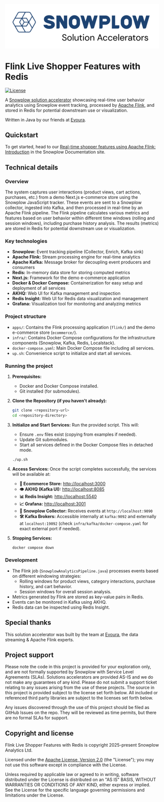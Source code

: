 ![snowplow-logo](.github/media/snowplow_solution_accelerators.png)

# Flink Live Shopper Features with Redis

[![License][license-image]][license]

A [Snowplow solution accelerator][solution-accelerators] showcasing real-time user behavior analytics using Snowplow event tracking, processed by [Apache Flink][flink], and stored in Redis for potential downstream use or visualization.

Written in Java by our friends at [Evoura][evoura].

## Quickstart

To get started, head to our [Real-time shopper features using Apache Flink: Introduction][guide-intro] in the Snowplow Documentation site.

## Technical details

### Overview

The system captures user interactions (product views, cart actions, purchases, etc.) from a demo Next.js e-commerce
store using the Snowplow JavaScript tracker. These events are sent to a Snowplow collector, ingested into Kafka, and
then processed in real-time by an Apache Flink pipeline. The Flink pipeline calculates various metrics and features based
on user behavior within different time windows (rolling and session windows), including purchase history analysis. The
results (metrics) are stored in Redis for potential downstream use or visualization.

### Key technologies

* **Snowplow:** Event tracking pipeline (Collector, Enrich, Kafka sink)
* **Apache Flink:** Stream processing engine for real-time analytics
* **Apache Kafka:** Message broker for decoupling event producers and consumers
* **Redis:** In-memory data store for storing computed metrics
* **Next.js:** Framework for the demo e-commerce application
* **Docker & Docker Compose:** Containerization for easy setup and deployment of all services
* **AKHQ:** Web UI for Kafka management and inspection
* **Redis Insight:** Web UI for Redis data visualization and management
* **Grafana:** Visualization tool for monitoring and analyzing metrics

### Project structure

* `apps/`: Contains the Flink processing application (`flink/`) and the demo e-commerce store (`ecommerce/`).
* `infra/`: Contains Docker Compose configurations for the infrastructure components (Snowplow, Kafka, Redis,
  Localstack).
* `docker-compose.yaml`: Main Docker Compose file including all services.
* `up.sh`: Convenience script to initialize and start all services.

### Running the project

1. **Prerequisites:**
    * Docker and Docker Compose installed.
    * Git installed (for submodules).

2. **Clone the Repository (if you haven't already):**
   ```bash
   git clone <repository-url>
   cd <repository-directory>
   ```

3. **Initialize and Start Services:**
   Run the provided script. This will:
    * Ensure `.env` files exist (copying from examples if needed).
    * Update Git submodules.
    * Start all services defined in the Docker Compose files in detached mode.

   ```bash
   ./up.sh
   ```

4. **Access Services:**
   Once the script completes successfully, the services will be available at:
    * **🛒 Ecommerce Store:** [http://localhost:3000](http://localhost:3000)
    * **👁️ AKHQ (Kafka UI):** [http://localhost:8085](http://localhost:8085)
    * **📊 Redis Insight:** [http://localhost:5540](http://localhost:5540)
    * **📈 Grafana:** [http://localhost:3001](http://localhost:3001/d/-0rFuzoZk/flink-metrics-overview?orgId=1&refresh=5s)
    * **📡 Snowplow Collector:** Receives events at `http://localhost:9090`
    * **🛠️ Kafka Brokers:** Accessible internally at `kafka:9092` and externally at `localhost:19092` (check
      `infra/kafka/docker-compose.yaml` for exact external port if needed).

5. **Stopping Services:**
   ```bash
   docker compose down
   ```

### Development

* The Flink job (`SnowplowAnalyticsPipeline.java`) processes events based on different windowing strategies:
    * Rolling windows for product views, category interactions, purchase history, and cart behavior.
    * Session windows for overall session analysis.
* Metrics generated by Flink are stored as key-value pairs in Redis.
* Events can be monitored in Kafka using AKHQ.
* Redis data can be inspected using Redis Insight. 

## Special thanks

This solution accelerator was built by the team at [Evoura][evoura], the data streaming & Apache Flink experts.

## Project support

Please note the code in this project is provided for your exploration only, and are not formally supported by Snowplow with Service Level Agreements (SLAs). Solutions accelerators are provided AS-IS and we do not make any guarantees of any kind. Please do not submit a support ticket relating to any issues arising from the use of these projects. The source in this project is provided subject to the license set forth below. All included or referenced third party libraries are subject to the licenses set forth below.

Any issues discovered through the use of this project should be filed as GitHub Issues on the repo. They will be reviewed as time permits, but there are no formal SLAs for support.

## Copyright and license

Flink Live Shopper Features with Redis is copyright 2025-present Snowplow Analytics Ltd.

Licensed under the [Apache License, Version 2.0][license] (the "License");
you may not use this software except in compliance with the License.

Unless required by applicable law or agreed to in writing, software
distributed under the License is distributed on an "AS IS" BASIS,
WITHOUT WARRANTIES OR CONDITIONS OF ANY KIND, either express or implied.
See the License for the specific language governing permissions and
limitations under the License.

[evoura]: https://evoura.com/

[solution-accelerators]: https://snowplow.io/solution-accelerators

[flink]: https://flink.apache.org/

[license]: https://www.apache.org/licenses/LICENSE-2.0
[license-image]: https://img.shields.io/github/license/snowplow/snowplow-android-tracker

[guide-intro]: https://docs.snowplow.io/tutorials/flink-live-shopper-features/introduction/